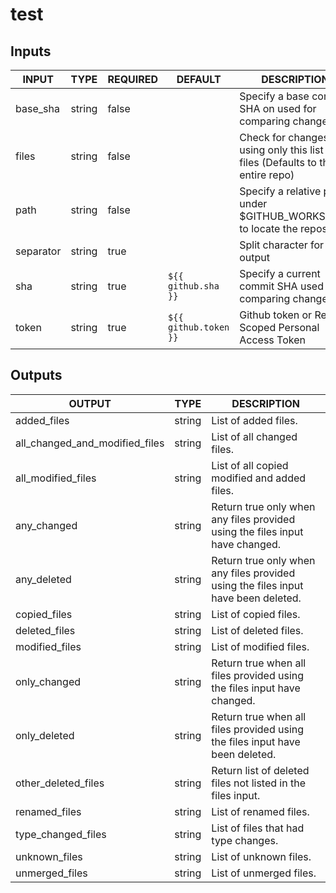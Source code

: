 # test

## Inputs

<!-- AUTO-DOC-INPUT:START - Do not remove or modify this section -->

|   INPUT   |  TYPE  | REQUIRED |        DEFAULT        |                                  DESCRIPTION                                  |
|-----------|--------|----------|-----------------------|-------------------------------------------------------------------------------|
| base_sha  | string | false    |                       | Specify a base commit SHA on used for comparing changes                       |
| files     | string | false    |                       | Check for changes using only this list of files (Defaults to the entire repo) |
| path      | string | false    |                       | Specify a relative path under $GITHUB_WORKSPACE to locate the repository      |
| separator | string | true     | ` `                   | Split character for array output                                              |
| sha       | string | true     | `${{ github.sha }}`   | Specify a current commit SHA used for comparing changes                       |
| token     | string | true     | `${{ github.token }}` | Github token or Repo Scoped Personal Access Token                             |

<!-- AUTO-DOC-INPUT:END -->

## Outputs

<!-- AUTO-DOC-OUTPUT:START - Do not remove or modify this section -->

|             OUTPUT             |  TYPE  |                                    DESCRIPTION                                    |
|--------------------------------|--------|-----------------------------------------------------------------------------------|
| added_files                    | string | List of added files.                                                              |
| all_changed_and_modified_files | string | List of all changed files.                                                        |
| all_modified_files             | string | List of all copied modified and added files.                                      |
| any_changed                    | string | Return true only when any files provided using the files input have changed.      |
| any_deleted                    | string | Return true only when any files provided using the files input have been deleted. |
| copied_files                   | string | List of copied files.                                                             |
| deleted_files                  | string | List of deleted files.                                                            |
| modified_files                 | string | List of modified files.                                                           |
| only_changed                   | string | Return true when all files provided using the files input have changed.           |
| only_deleted                   | string | Return true when all files provided using the files input have been deleted.      |
| other_deleted_files            | string | Return list of deleted files not listed in the files input.                       |
| renamed_files                  | string | List of renamed files.                                                            |
| type_changed_files             | string | List of files that had type changes.                                              |
| unknown_files                  | string | List of unknown files.                                                            |
| unmerged_files                 | string | List of unmerged files.                                                           |

<!-- AUTO-DOC-OUTPUT:END -->
